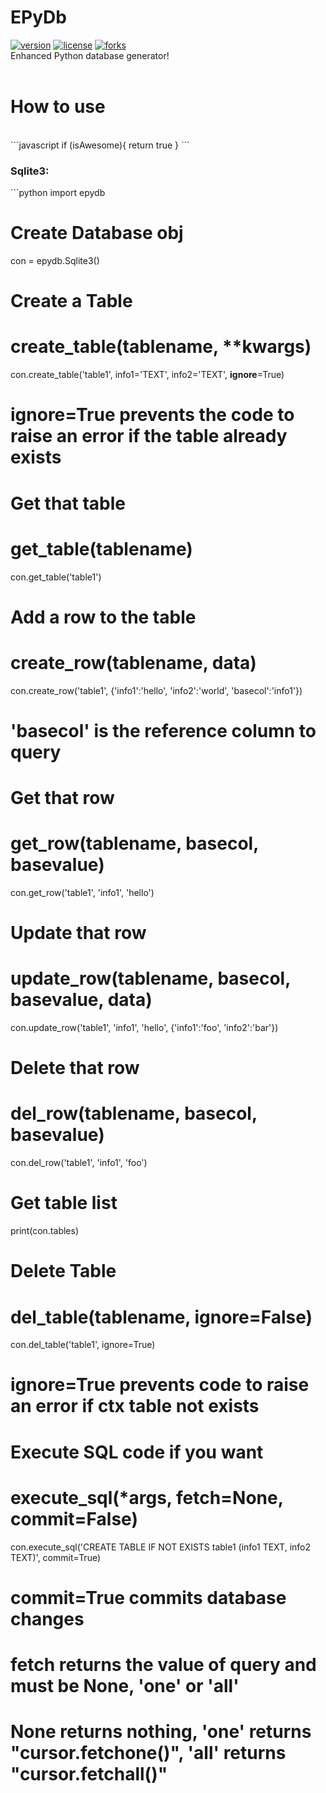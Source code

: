 # EPyDb
[![version](https://img.shields.io/badge/version-0.1dev-blue.svg?style=flat-square)]() 
[![license](https://img.shields.io/github/license/HidekiHrk/EPyDb.svg?style=flat-square)](https://github.com/HidekiHrk/EPyDb/blob/master/LICENSE) 
[![forks](https://img.shields.io/github/issues/HidekiHrk/EPyDb.svg?style=flat-square)]()<br>
Enhanced Python database generator!
<br>
<br>
# How to use
<br>
```javascript
if (isAwesome){
  return true
}
```
<h3>Sqlite3:</h3>
```python
import epydb

# Create Database obj #
con = epydb.Sqlite3()

# Create a Table #
# create_table(tablename, **kwargs)
con.create_table('table1', info1='TEXT', info2='TEXT', __ignore__=True)
# __ignore__=True prevents the code to raise an error if the table already exists

# Get that table #
# get_table(tablename)
con.get_table('table1')

# Add a row to the table #
# create_row(tablename, data)
con.create_row('table1', {'info1':'hello', 'info2':'world', 'basecol':'info1'}) 
# 'basecol' is the reference column to query 

# Get that row #
# get_row(tablename, basecol, basevalue)
con.get_row('table1', 'info1', 'hello')

# Update that row #
# update_row(tablename, basecol, basevalue, data)
con.update_row('table1', 'info1', 'hello', {'info1':'foo', 'info2':'bar'})

# Delete that row #
# del_row(tablename, basecol, basevalue)
con.del_row('table1', 'info1', 'foo')

# Get table list #
print(con.tables)

# Delete Table #
# del_table(tablename, ignore=False)
con.del_table('table1', ignore=True)
# ignore=True prevents code to raise an error if ctx table not exists

# Execute SQL code if you want #
# execute_sql(*args, fetch=None, commit=False)
con.execute_sql('CREATE TABLE IF NOT EXISTS table1 (info1 TEXT, info2 TEXT)', commit=True)
# commit=True commits database changes
# fetch returns the value of query and must be None, 'one' or 'all'
# None returns nothing, 'one' returns "cursor.fetchone()", 'all' returns "cursor.fetchall()"
```